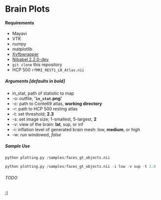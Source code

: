 # Brain Plots

#### Requirements
* Mayavi
* VTK
* numpy
* matplotlib
* [Xvfbwrapper](https://github.com/cgoldberg/xvfbwrapper)
* [Nibabel 2.2.0-dev](https://github.com/nipy/nibabel/archive/master.zip)
* `git clone` this repository
* HCP 500 `rfMRI_REST1_LR_Atlas.nii`

##### Arguments [defaults in bold]
  * in_stat, path of statistic to map
  * -o: outfile, **'`in_stat`.png'**
  * -c: path to Conte69 atlas, **working directory**
  * -r: path to HCP 500 resting atlas
  * -t: set threshold; **2.3**
  * -s: set image size; 1-smallest, 5-largest, **2**
  * -v: view of the brain: **lat**, sup, or inf
  * -i: inflation level of generated brain mesh: low, **medium**, or high
  * -w: run windowed, *false*

##### Sample Use
```python
python plotting.py /samples/faces_gt_objects.nii
```

```python
python plotting.py /samples/faces_gt_objects.nii -i low -v sup -t 2.0
```

###### TODO
[:)](https://github.com/mgxd/brainplot/projects/1)
